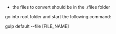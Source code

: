 - the files to convert should be in the ./files folder


go into root folder and start the following command:

gulp default --file [FILE_NAME]